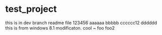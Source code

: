 # test_project
this is in dev branch readme file
123456
aaaaaa
bbbbb
cccccc12
dddddd
this is from windows 8.1 modificaton.
cool ~
foo
foo2
